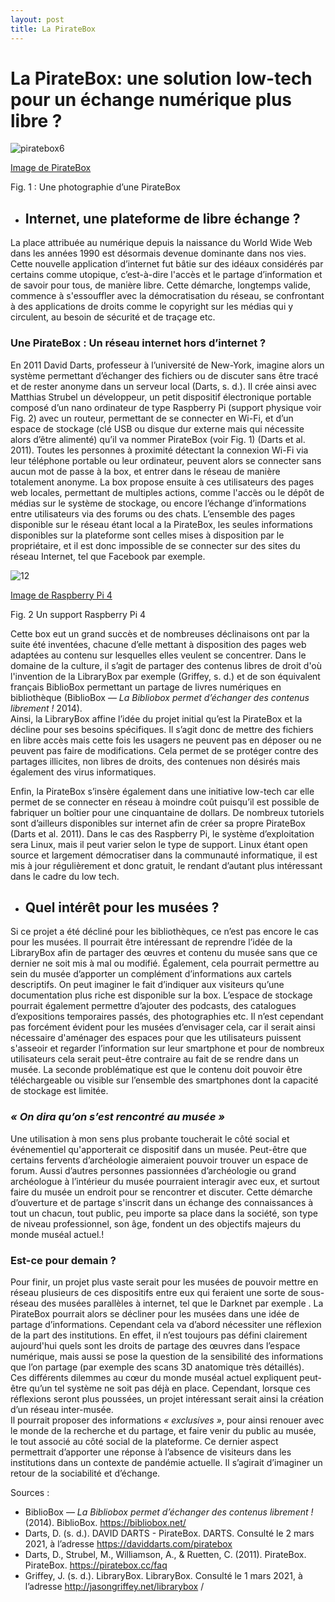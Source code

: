 ```yaml
---
layout: post
title: La PirateBox
---
```

# **La PirateBox: une solution low-tech pour un échange numérique plus libre ?** 

![piratebox6](https://user-images.githubusercontent.com/77698526/110889574-b1b21f00-82ee-11eb-9e9f-f8c86e3d35a5.jpg)

[Image de PirateBox](https://piratebox.cc/_detail/piratebox6.jpg?id=photos)

Fig. 1 : Une photographie d’une PirateBox 


- ## Internet, une plateforme de libre échange ? 
La place attribuée au numérique depuis la naissance du World Wide Web dans les années 1990 est désormais devenue dominante dans nos vies. 
Cette nouvelle application d’internet fut bâtie sur des idéaux considérés par certains comme utopique, c’est-à-dire l'accès et le partage d’information et de savoir pour tous, de manière libre. 
Cette démarche, longtemps valide, commence à s'essouffler avec la démocratisation du réseau, se confrontant à des applications de droits comme le copyright sur les médias qui y circulent, 
au besoin de sécurité et de traçage etc.

### **Une PirateBox : Un réseau internet hors d’internet ?**
En 2011 David Darts, professeur à l’université de New-York, imagine alors un système permettant d’échanger des fichiers ou de discuter sans être tracé et de rester anonyme dans un serveur local (Darts, s. d.). 
Il crée ainsi avec Matthias Strubel un développeur, un petit dispositif électronique portable composé d’un nano ordinateur de type Raspberry Pi (support physique voir Fig. 2) avec un routeur, permettant de se connecter en Wi-Fi, 
et d’un espace de stockage (clé USB ou disque dur externe mais qui nécessite alors d’être alimenté) qu’il va nommer PirateBox (voir Fig. 1) (Darts et al. 2011). 
Toutes les personnes à proximité détectant la connexion Wi-Fi via leur téléphone portable ou leur ordinateur, peuvent alors se connecter sans aucun mot de passe à la box, 
et entrer dans le réseau de manière totalement anonyme. La box propose ensuite à ces utilisateurs des pages web locales, permettant de multiples actions, comme l'accès ou le dépôt de médias sur
le système de stockage, ou encore l’échange d’informations entre utilisateurs via des forums ou des chats. L’ensemble des pages disponible sur le réseau étant local a la PirateBox, les seules informations disponibles sur 
la plateforme sont celles mises à disposition par le propriétaire, et il est donc impossible de se connecter sur des sites du réseau Internet, tel que Facebook par exemple.

![12](https://user-images.githubusercontent.com/77698526/110890012-824fe200-82ef-11eb-9136-2654d2856120.png)



[Image de Raspberry Pi 4](https://www.raspberrypi.org/homepage-9df4b/static/raspberry-pi-4-labelled-2857741801afdf1cabeaa58325e07b58.png)

Fig. 2 Un support Raspberry Pi 4 


Cette box eut un grand succès et de nombreuses déclinaisons ont par la suite été inventées, chacune d’elle mettant à disposition des pages web adaptées au contenu 
sur lesquelles elles veulent se concentrer. Dans le domaine de la culture, il s’agit de partager des contenus libres de droit d'où l'invention de la LibraryBox par exemple (Griffey, s. d.) 
et de son équivalent français BiblioBox permettant un partage de livres numériques en bibliothèque  (BiblioBox — *La Bibliobox permet d’échanger des contenus librement !* 2014).  
Ainsi, la LibraryBox affine l’idée du projet initial qu’est la PirateBox et la décline pour ses besoins spécifiques. Il s’agit donc de mettre des fichiers en libre accès mais cette fois 
les usagers ne peuvent pas en déposer ou ne peuvent pas faire de modifications. Cela permet de se protéger contre des partages illicites, non libres de droits, des contenues non désirés 
mais également des virus informatiques. 

Enfin, la PirateBox s’insère également dans une initiative low-tech car elle permet de se connecter en réseau à moindre coût puisqu’il est possible de fabriquer un boîtier pour 
une cinquantaine de dollars. De nombreux tutoriels sont d’ailleurs disponibles sur internet afin de créer sa propre PirateBox (Darts et al. 2011). 
Dans le cas des Raspberry Pi, le système d’exploitation sera Linux, mais il peut varier selon le type de support. Linux étant open source et largement démocratiser dans la 
communauté informatique, il est mis à jour régulièrement et donc gratuit, le rendant d’autant plus intéressant dans le cadre du low tech. 

- ## **Quel intérêt pour les musées ?**
Si ce projet a été décliné pour les bibliothèques, ce n’est pas encore le cas pour les musées.  Il pourrait être intéressant de reprendre l’idée de la LibraryBox afin de partager des œuvres et contenu 
du musée sans que ce dernier ne soit mis à mal ou modifié. Également, cela pourrait permettre au sein du musée d’apporter un complément d’informations aux cartels descriptifs. On peut imaginer le fait 
d’indiquer aux visiteurs qu’une documentation plus riche est disponible sur la box. L’espace de stockage pourrait également permettre d’ajouter des podcasts, des catalogues d’expositions temporaires passés, des photographies etc. 
Il n’est cependant pas forcément évident pour les musées d’envisager cela, car il serait ainsi nécessaire d'aménager des espaces pour que les utilisateurs puissent s'asseoir et regarder l’information sur 
leur smartphone et pour de nombreux utilisateurs cela serait peut-être contraire au fait de se rendre dans un musée. La seconde problématique est que le contenu doit pouvoir être téléchargeable ou visible sur l’ensemble 
des smartphones dont la capacité de stockage est limitée.

### *« On dira qu’on s’est rencontré au musée »*
Une utilisation à mon sens plus probante toucherait le côté social et événementiel qu'apporterait ce dispositif dans un musée. Peut-être que certains fervents d’archéologie aimeraient pouvoir trouver un espace de forum. 
Aussi d’autres personnes passionnées d’archéologie ou grand archéologue à l’intérieur du musée pourraient interagir avec eux, et surtout faire du musée un endroit pour se rencontrer et discuter. 
Cette démarche d’ouverture et de partage s'inscrit dans un échange des connaissances à tout un chacun, tout public, peu importe sa place dans la société, son type de niveau professionnel, 
son âge, fondent un des objectifs majeurs du monde muséal actuel.!                

### **Est-ce pour demain ?**     
Pour finir, un projet plus vaste serait pour les musées de pouvoir mettre en réseau plusieurs de ces dispositifs entre eux qui feraient une sorte de sous-réseau des musées parallèles à internet, tel que le Darknet par exemple .
La PirateBox pourrait alors se décliner pour les musées dans une idée de partage d’informations. Cependant cela va d’abord nécessiter une réflexion de la part des institutions. En effet, il n’est toujours pas défini clairement 
aujourd'hui quels sont les droits de partage des œuvres dans l’espace numérique, mais aussi se pose la question de la sensibilité des informations que l’on partage (par exemple des scans 3D anatomique très détaillés).   
Ces différents dilemmes au cœur du monde muséal actuel expliquent peut-être qu’un tel système ne soit pas déjà en place. Cependant, lorsque ces réflexions seront plus poussées, un projet intéressant serait ainsi la création d’un réseau inter-musée.                                    
Il pourrait proposer des informations *« exclusives »*, pour ainsi renouer avec le monde de la recherche et du partage, et faire venir du public au musée, le tout associé au côté social de la plateforme. Ce dernier aspect permettrait d’apporter une réponse à l’absence de visiteurs dans les institutions dans un contexte de pandémie actuelle. Il s’agirait d’imaginer un retour de   la sociabilité et d’échange.    
  
 
Sources :
- BiblioBox — *La Bibliobox permet d’échanger des contenus librement !* (2014). BiblioBox. https://bibliobox.net/ 
- Darts, D. (s. d.). DAVID DARTS - PirateBox. DARTS. Consulté le 2 mars 2021, à l’adresse https://daviddarts.com/piratebox 
- Darts, D., Strubel, M., Williamson, A., & Ruetten, C. (2011). PirateBox. PirateBox. https://piratebox.cc/faq 
- Griffey, J. (s. d.). LibraryBox. LibraryBox. Consulté le 1 mars 2021, à l’adresse http://jasongriffey.net/librarybox /
